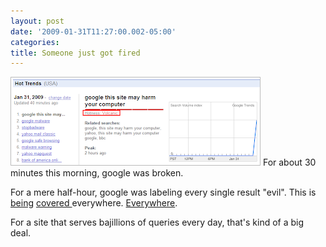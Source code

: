 ```yaml
---
layout: post
date: '2009-01-31T11:27:00.002-05:00'
categories:
title: Someone just got fired
---
```


[![google-oops.png](/assets/2009/google-oops.png)](http://www.google.com/trends/hottrends?q=google+this+site+may+harm+your+computer&date=2009-1-31&sa=X)
For about 30 minutes this morning, google was broken.



For a mere half-hour, google was labeling every single result "evil". This is [being](http://news.cnet.com/8301-13512_3-10153939-23.html) [](http://consumerist.com/5143451/every-google-result-is-malicious)[covered ](http://www.techcrunch.com/2009/01/31/google-flags-whole-internet-as-malware/)everywhere. [Everywhere](http://digg.com/search?s=google+harm+your+computer&submit=Search&section=all&type=both&area=all&sort=new).

For a site that serves bajillions of queries every day, that's kind of a big deal.